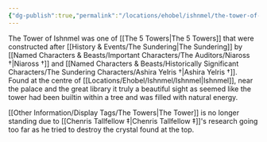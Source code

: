 ```yaml
---
{"dg-publish":true,"permalink":"/locations/ehobel/ishnmel/the-tower-of-ishnmel/","tags":["Discovered"],"updated":"2025-03-01T21:16:07.582+00:00"}
---
```


The Tower of Ishnmel was one of [[The 5 Towers\|The 5 Towers]] that were constructed after [[History & Events/The Sundering\|The Sundering]] by [[Named Characters & Beasts/Important Characters/The Auditors/Niaross †\|Niaross †]] and [[Named Characters & Beasts/Historically Significant  Characters/The Sundering Characters/Ashira Yelris †\|Ashira Yelris †]]. Found at the centre of [[Locations/Ehobel/Ishnmel/Ishnmel\|Ishnmel]], near the palace and the great library it truly a beautiful sight as seemed like the tower had been builtin within a tree and was filled with natural energy.

[[Other Information/Display Tags/The Towers\|The Tower]] is no longer standing due to [[Chenris Tallfellow ‡\|Chenris Tallfellow ‡]]'s research going too far as he tried to destroy the crystal found at the top. 